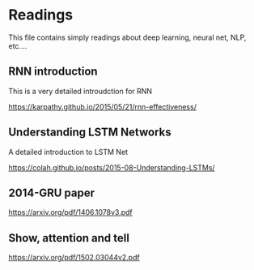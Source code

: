 # Readings
This file contains simply readings about deep learning, neural net, NLP, etc....

## RNN introduction
This is a very detailed introudction for RNN

https://karpathy.github.io/2015/05/21/rnn-effectiveness/

## Understanding LSTM Networks
A detailed introduction to LSTM Net

https://colah.github.io/posts/2015-08-Understanding-LSTMs/

## 2014-GRU paper

https://arxiv.org/pdf/1406.1078v3.pdf

## Show, attention and tell

https://arxiv.org/pdf/1502.03044v2.pdf
